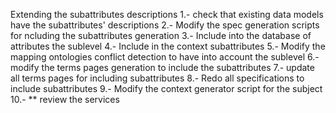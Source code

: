 Extending the subattributes descriptions
1.- check that existing data models have the subattributes' descriptions
2.- Modify the spec generation scripts for ncluding the subattributes generation
3.- Include into the database of attributes the sublevel 
4.- Include in the context subattributes 
5.- Modify the mapping ontologies conflict detection to have into account the sublevel
6.- modify the terms pages generation to include the subattributes
7.- update all terms pages for including subattributes
8.- Redo all specifications to include subattributes
9.- Modify the context generator script for the subject
10.- ** review the services 